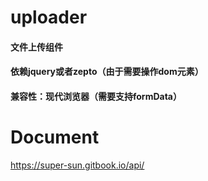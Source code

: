 # uploader
#### 文件上传组件
#### 依赖jquery或者zepto（由于需要操作dom元素）
#### 兼容性：现代浏览器（需要支持formData）
# Document
https://super-sun.gitbook.io/api/
